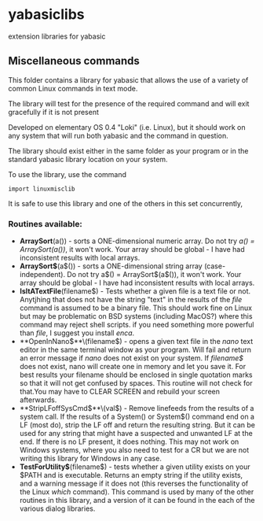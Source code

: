 # yabasiclibs
extension libraries for yabasic

## Miscellaneous commands

This folder contains a library for yabasic that allows the use of a variety of common Linux commands in text mode.

The library will test for the presence of the required command and will exit gracefully if it is not present

Developed on elementary OS 0.4 "Loki" (i.e. Linux), but it should work on any system that will run both yabasic and the command in question.

The library should exist either in the same folder as your program or in the standard yabasic library location on your system.

To use the library, use the command 

    import linuxmisclib

It is safe to use this library and one of the others in this set concurrently,

### Routines available:

+ **ArraySort**\(a\(\)\) - sorts a ONE-dimensional numeric array. Do not try *a\(\) =  ArraySort\(a\(\))*, it won't work. Your array should be global - I have had inconsistent results with local arrays.
+ **ArraySort\$**\(a\$\(\)\) - sorts a ONE-dimensional string array (case-independent). Do not try a\$\(\) =  ArraySort\$\(a\$\(\)), it won't work. Your array should be global - I have had inconsistent results with local arrays.
+ **IsItATextFile**\(filename$\) - Tests whether a given file is a text file or not. Anytjhing that does not have the string "text" in the results of the *file* command is assumed to be a binary file. This should work fine on Linux but may be problematic on BSD systems (including MacOS?) where this command may reject shell scripts. if you need something more powerful than *file*, I suggest you install *enca*.
+ **OpenInNano$**\(filename$\) - opens a given text file in the *nano* text editor in the same terminal window as your program. Will fail and return an error message if *nano* does not exist on your system. If *filename\$* does not exist, nano will create one in memory and let you save it. For best results your filename should be enclosed in single quotation marks so that it will not get confused by spaces. This routine will not check for that.You may have to CLEAR SCREEN and rebuild your screen afterwards.
+ **StripLFoffSysCmd$**\(val$\) -  Remove linefeeds from the results of a system call. If the results of a System\(\) or System\$\(\) command end on a LF (most do), strip the LF off and return the resulting string. But it can be used for any string that might have a suspected and unwanted LF at the end. If there is no LF present, it does nothing. This may not work on Windows systems, where you also need to test for a CR but we are not writing this library for Windows in any case. 
+ **TestForUtility$**\(filename\$\) - tests whether a given utility exists on your $PATH and is executable. Returns an empty string if the utility exists, and a warning message if it does not \(this reverses the functionality of the Linux *which* command\). This command is used by many of the other routines in this library, and a version of it can be found in the each of the various dialog libraries.

